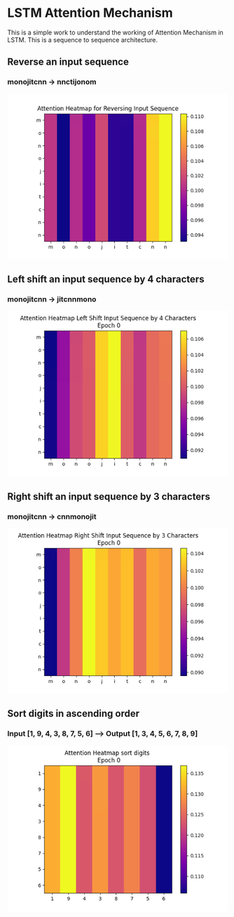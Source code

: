 # LSTM Attention Mechanism

This is a simple work to understand the working of Attention Mechanism in LSTM. This is a sequence to sequence architecture. 

## Reverse an input sequence
### monojitcnn -> nnctijonom
![Alt Text](https://github.com/MonojitSarkar/attention-lstm-char-manipulation/blob/main/gifs/reverse_animation.gif)

## Left shift an input sequence by 4 characters
### monojitcnn -> jitcnnmono
![Alt Text](https://github.com/MonojitSarkar/attention-lstm-char-manipulation/blob/main/gifs/left_shift_animation.gif)


## Right shift an input sequence by 3 characters
### monojitcnn -> cnnmonojit
![Alt Text](https://github.com/MonojitSarkar/attention-lstm-char-manipulation/blob/main/gifs/right_shift_animation.gif)


## Sort digits in ascending order
### Input [1, 9, 4, 3, 8, 7, 5, 6] --> Output [1, 3, 4, 5, 6, 7, 8, 9]
![Alt Text](https://github.com/MonojitSarkar/attention-lstm-char-manipulation/blob/main/gifs/sort_digits_animation.gif)
